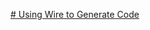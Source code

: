 [# Using Wire to Generate Code](https://github.com/google/wire/blob/fda113507a5479ee9f8afc6a4b6101244ebc7c0f/_tutorial/README.md#making-changes-with-wire)

